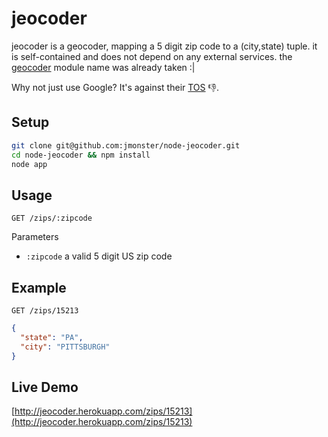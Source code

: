 jeocoder
========

jeocoder is a geocoder, mapping a 5 digit zip code to a (city,state) tuple. it is self-contained and does not depend on any external services. the [geocoder](https://npmjs.org/package/geocoder) module name was already taken :|

Why not just use Google? It's against their [TOS](https://developers.google.com/maps/terms#section_10_12) :-1:.
## Setup
```bash
git clone git@github.com:jmonster/node-jeocoder.git
cd node-jeocoder && npm install
node app
```

## Usage
`GET /zips/:zipcode`

Parameters

+ `:zipcode` a valid 5 digit US zip code

## Example
```
GET /zips/15213
```
```json
{
  "state": "PA",
  "city": "PITTSBURGH"
}
```

## Live Demo
[http://jeocoder.herokuapp.com/zips/15213](http://jeocoder.herokuapp.com/zips/15213)
